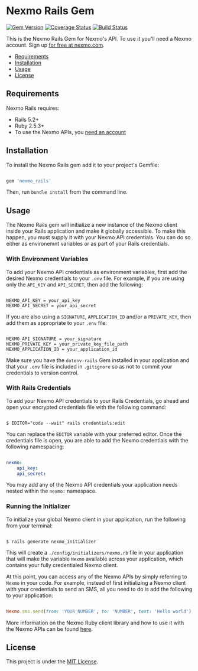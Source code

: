# Nexmo Rails Gem

[![Gem Version](https://badge.fury.io/rb/nexmo_rails.svg)](https://badge.fury.io/rb/nexmo_rails) [![Coverage Status](https://coveralls.io/repos/github/Nexmo/nexmo-rails/badge.svg?branch=master)](https://coveralls.io/github/Nexmo/nexmo-rails?branch=master) [![Build Status](https://api.travis-ci.org/Nexmo/nexmo-rails.svg?branch=master)](https://travis-ci.org/Nexmo/nexmo-ruby)

This is the Nexmo Rails Gem for Nexmo's API. To use it you'll
need a Nexmo account. Sign up [for free at nexmo.com](https://dashboard.nexmo.com/sign-up?utm_source=DEV_REL&utm_medium=github&utm_campaign=nexmo-rails).

* [Requirements](#requirements)
* [Installation](#installation)
* [Usage](#usage)
* [License](#license)

## Requirements

Nexmo Rails requires: 

* Rails 5.2+
* Ruby 2.5.3+
* To use the Nexmo APIs, you [need an account](https://dashboard.nexmo.com/sign-up?utm_source=DEV_REL&utm_medium=github&utm_campaign=nexmo-rails)

## Installation

To install the Nexmo Rails gem add it to your project's Gemfile:

```ruby

gem 'nexmo_rails'

```

Then, run `bundle install` from the command line.

## Usage

The Nexmo Rails gem will initialize a new instance of the Nexmo client inside your Rails application and make it globally accessible. To make this happen, you must supply it with your Nexmo API credentials. You can do so either as environemnt variables or as part of your Rails credentials.

### With Environment Variables 

To add your Nexmo API credentials as environment variables, first add the desired Nexmo credentials to your `.env` file. For example, if you are using only the `API_KEY` and `API_SECRET`, then add the following:

```

NEXMO_API_KEY = your_api_key
NEXMO_API_SECRET = your_api_secret

```

If you are also using a `SIGNATURE`, `APPLICATION_ID` and/or a `PRIVATE_KEY`, then add them as appropriate to your `.env` file:

```

NEXMO_API_SIGNATURE = your_signature
NEXMO_PRIVATE_KEY = your_private_key_file_path
NEXMO_APPLICATION_ID = your_application_id

```

Make sure you have the `dotenv-rails` Gem installed in your application and that your `.env` file is included in `.gitignore` so as not to commit your credentials to version control. 

### With Rails Credentials

To add your Nexmo API credentials to your Rails Credentials, go ahead and open your encrypted credentials file with the following command:

```console

$ EDITOR="code --wait" rails credentials:edit

```

You can replace the `EDITOR` variable with your preferred editor. Once the credentials file is open, you are able to add the Nexmo credentials with the following namespacing:

```yaml

nexmo:
    api_key:
    api_secret:

```

You may add any of the Nexmo API credentials your application needs nested within the `nexmo:` namespace.

### Running the Initializer

To initialize your global Nexmo client in your application, run the following from your terminal:

```console

$ rails generate nexmo_initializer

```

This will create a `./config/initializers/nexmo.rb` file in your application that will make the variable `Nexmo` available across your application, which contains your fully credentialed Nexmo client.

At this point, you can access any of the Nexmo APIs by simply referring to `Nexmo` in your code. For example, instead of first initializing a Nexmo client with your credentials to send an SMS, all you need to do is add the following to your application:

```ruby

Nexmo.sms.send(from: 'YOUR_NUMBER', to: 'NUMBER', text: 'Hello world')

```

More information on the Nexmo Ruby client library and how to use it with the Nexmo APIs can be found [here](https://github.com/Nexmo/nexmo-ruby).

## License

This project is under the [MIT License](LICENSE).
